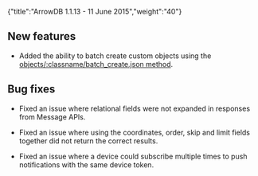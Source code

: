 {"title":"ArrowDB 1.1.13 - 11 June 2015","weight":"40"}

## New features

* Added the ability to batch create custom objects using the [objects/:classname/batch\_create.json method](/arrowdb/latest/#!/api/CustomObjects-method-batch_create).


## Bug fixes

* Fixed an issue where relational fields were not expanded in responses from Message APIs.

* Fixed an issue where using the coordinates, order, skip and limit fields together did not return the correct results.

* Fixed an issue where a device could subscribe multiple times to push notifications with the same device token.
